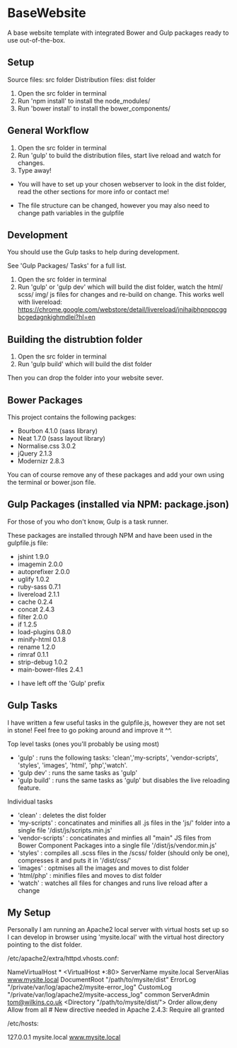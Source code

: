 BaseWebsite
===========

A base website template with integrated Bower and Gulp packages ready to use out-of-the-box. 


Setup
-----
Source files: src folder
Distribution files: dist folder

1) Open the src folder in terminal
2) Run 'npm install' to install the node_modules/
3) Run 'bower install' to install the bower_components/


General Workflow
----------------
1) Open the src folder in terminal
2) Run 'gulp' to build the distribution files, start live reload and watch for changes.
3) Type away! 

* You will have to set up your chosen webserver to look in the dist folder, read the other sections for more info or contact me!

* The file structure can be changed, however you may also need to change path variables in the gulpfile


Development
-----------
You should use the Gulp tasks to help during development.

See 'Gulp Packages/ Tasks' for a full list.

1) Open the src folder in terminal 
2) Run 'gulp' or 'gulp dev' which will build the dist folder, watch the html/ scss/ img/ js files for changes and re-build on change. This works well with livereload: https://chrome.google.com/webstore/detail/livereload/jnihajbhpnppcggbcgedagnkighmdlei?hl=en


Building the distrubtion folder
-------------------------------
1) Open the src folder in terminal
2) Run 'gulp build' which will build the dist folder

Then you can drop the folder into your website sever.


Bower Packages
--------------
This project contains the following packges:
- Bourbon 4.1.0 (sass library)
- Neat 1.7.0 (sass layout library)
- Normalise.css 3.0.2
- jQuery 2.1.3
- Modernizr 2.8.3

You can of course remove any of these packages and add your own using the terminal or bower.json file.


Gulp Packages (installed via NPM: package.json)
-------------
For those of you who don't know, Gulp is a task runner.

These packages are installed through NPM and have been used in the gulpfile.js file:
- jshint 1.9.0
- imagemin 2.0.0
- autoprefixer 2.0.0
- uglify 1.0.2
- ruby-sass 0.7.1
- livereload 2.1.1
- cache 0.2.4
- concat 2.4.3
- filter 2.0.0
- if 1.2.5
- load-plugins 0.8.0
- minify-html 0.1.8
- rename 1.2.0
- rimraf 0.1.1
- strip-debug 1.0.2
- main-bower-files 2.4.1

* I have left off the 'Gulp' prefix


Gulp Tasks
----------
I have written a few useful tasks in the gulpfile.js, however they are not set in stone! Feel free to go poking around and improve it ^^.

Top level tasks (ones you'll probably be using most)
- 'gulp' : runs the following tasks: 'clean','my-scripts', 'vendor-scripts', 'styles', 'images', 'html', 'php','watch'.
- 'gulp dev' : runs the same tasks as 'gulp'
- 'gulp build' : runs the same tasks as 'gulp' but disables the live reloading feature.

Individual tasks
- 'clean' : deletes the dist folder
- 'my-scripts' : concatinates and minifies all .js files in the 'js/' folder into a single file '/dist/js/scripts.min.js'
- 'vendor-scripts' : concatinates and minfies all "main" JS files from Bower Component Packages into a single file '/dist/js/vendor.min.js'
- 'styles' : compiles all .scss files in the /scss/ folder (should only be one), compresses it and puts it in '/dist/css/'
- 'images' : optmises all the images and moves to dist folder
- 'html/php' : minifies files and moves to dist folder
- 'watch' : watches all files for changes and runs live reload after a change


My Setup
--------
Personally I am running an Apache2 local server with virtual hosts set up so I can develop in browser using 'mysite.local' with the virtual host directory pointing to the dist folder.

/etc/apache2/extra/httpd.vhosts.conf:

NameVirtualHost *
<VirtualHost *:80>
    ServerName mysite.local
    ServerAlias www.mysite.local
    DocumentRoot "/path/to/mysite/dist"
    ErrorLog "/private/var/log/apache2/mysite-error_log"
    CustomLog "/private/var/log/apache2/mysite-access_log" common
    ServerAdmin tom@wilkins.co.uk
    <Directory "/path/to/mysite/dist/">
       Order allow,deny
       Allow from all
       # New directive needed in Apache 2.4.3:
       Require all granted
    </Directory>
</VirtualHost>

/etc/hosts:

127.0.0.1 mysite.local www.mysite.local
